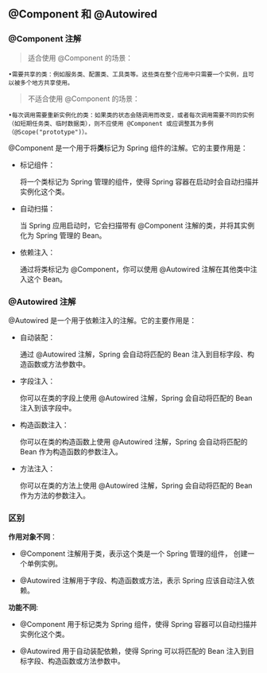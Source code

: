 @Component 和 @Autowired 
---

### @Component 注解
> 适合使用 @Component 的场景：

	•需要共享的类：例如服务类、配置类、工具类等。这些类在整个应用中只需要一个实例，且可以被多个地方共享使用。

> 不适合使用 @Component 的场景：

	•每次调用需要重新实例化的类：如果类的状态会随调用而改变，或者每次调用需要不同的实例（如短期任务类、临时数据类），则不应使用 @Component 或应调整其为多例（@Scope("prototype")）。
@Component 是一个用于将**类**标记为 Spring 组件的注解。它的主要作用是：

- 标记组件：

     将一个类标记为 Spring 管理的组件，使得 Spring 容器在启动时会自动扫描并实例化这个类。

- 自动扫描：

     当 Spring 应用启动时，它会扫描带有 @Component 注解的类，并将其实例化为 Spring 管理的 Bean。

- 依赖注入：

     通过将类标记为 @Component，你可以使用 @Autowired 注解在其他类中注入这个 Bean。

### @Autowired 注解
@Autowired 是一个用于依赖注入的注解。它的主要作用是：

- 自动装配：

     通过 @Autowired 注解，Spring 会自动将匹配的 Bean 注入到目标字段、构造函数或方法参数中。

- 字段注入：

     你可以在类的字段上使用 @Autowired 注解，Spring 会自动将匹配的 Bean 注入到该字段中。

- 构造函数注入：

     你可以在类的构造函数上使用 @Autowired 注解，Spring 会自动将匹配的 Bean 作为构造函数的参数注入。

- 方法注入：

     你可以在类的方法上使用 @Autowired 注解，Spring 会自动将匹配的 Bean 作为方法的参数注入。

### 区别
**作用对象不同**：

- @Component 注解用于类，表示这个类是一个 Spring 管理的组件， 创建一个单例实例。

- @Autowired 注解用于字段、构造函数或方法，表示 Spring 应该自动注入依赖。

**功能不同**:

- @Component 用于标记类为 Spring 组件，使得 Spring 容器可以自动扫描并实例化这个类。

- @Autowired 用于自动装配依赖，使得 Spring 可以将匹配的 Bean 注入到目标字段、构造函数或方法参数中。
